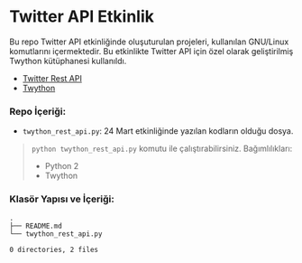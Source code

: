 # Twitter API Etkinlik

Bu repo Twitter API etkinliğinde oluşuturulan projeleri, kullanılan GNU/Linux komutlarını içermektedir. Bu etkinlikte Twitter API için özel olarak geliştirilmiş Twython kütüphanesi kullanıldı.

* [Twitter Rest API](https://dev.twitter.com/rest/public)
* [Twython](https://twython.readthedocs.io/en/latest/)

### Repo İçeriği:
* `twython_rest_api.py`: 24 Mart etkinliğinde yazılan kodların olduğu dosya.
> `python twython_rest_api.py` komutu ile çalıştırabilirsiniz. Bağımlılıkları:
> * Python 2
> * Twython


### Klasör Yapısı ve İçeriği:
```
.
├── README.md
└── twython_rest_api.py

0 directories, 2 files
```